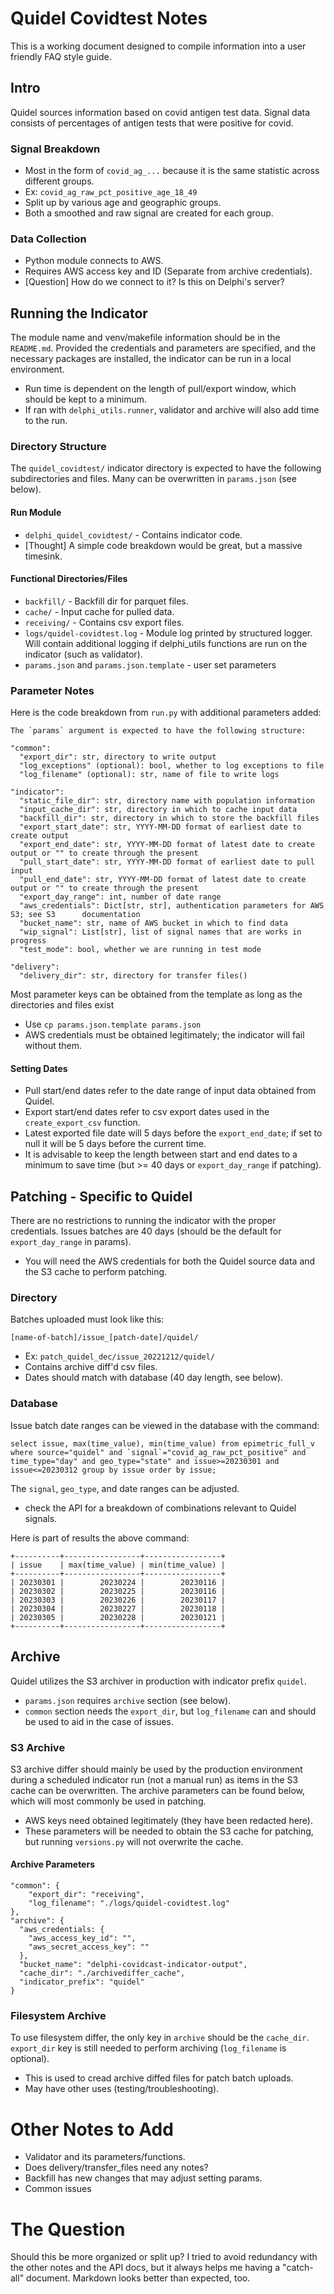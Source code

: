# Quidel Covidtest Notes
This is a working document designed to compile information into a user friendly FAQ style guide. 

## Intro
Quidel sources information based on covid antigen test data. Signal data consists of percentages of antigen tests that were positive for covid.

### Signal Breakdown
- Most in the form of `covid_ag_...` because it is the same statistic across different groups.
- Ex: `covid_ag_raw_pct_positive_age_18_49`
- Split up by various age and geographic groups.
- Both a smoothed and raw signal are created for each group.

### Data Collection
- Python module connects to AWS. 
- Requires AWS access key and ID (Separate from archive credentials).
- [Question] How do we connect to it? Is this on Delphi's server?

## Running the Indicator
The module name and venv/makefile information should be in the `README.md`. Provided the credentials and parameters are specified, and the necessary packages are installed, the indicator can be run in a local environment.
- Run time is dependent on the length of pull/export window, which should be kept to a minimum.
- If ran with `delphi_utils.runner`, validator and archive will also add time to the run.

### Directory Structure
The `quidel_covidtest/` indicator directory is expected to have the following subdirectories and files. Many can be overwritten in `params.json` (see below).

#### Run Module
- `delphi_quidel_covidtest/` - Contains indicator code.
- [Thought] A simple code breakdown would be great, but a massive timesink.

#### Functional Directories/Files
- `backfill/` - Backfill dir for parquet files.
- `cache/` - Input cache for pulled data.
- `receiving/` - Contains csv export files.
- `logs/quidel-covidtest.log` - Module log printed by structured logger. Will contain additional logging if delphi_utils functions are run on the indicator (such as validator).
- `params.json` and `params.json.template` - user set parameters

### Parameter Notes
Here is the code breakdown from `run.py` with additional parameters added:
```
The `params` argument is expected to have the following structure:

"common":
  "export_dir": str, directory to write output
  "log_exceptions" (optional): bool, whether to log exceptions to file
  "log_filename" (optional): str, name of file to write logs

"indicator":
  "static_file_dir": str, directory name with population information
  "input_cache_dir": str, directory in which to cache input data
  "backfill_dir": str, directory in which to store the backfill files
  "export_start_date": str, YYYY-MM-DD format of earliest date to create output
  "export_end_date": str, YYYY-MM-DD format of latest date to create output or "" to create through the present
  "pull_start_date": str, YYYY-MM-DD format of earliest date to pull input
  "pull_end_date": str, YYYY-MM-DD format of latest date to create output or "" to create through the present
  "export_day_range": int, number of date range
  "aws_credentials": Dict[str, str], authentication parameters for AWS S3; see S3      documentation
  "bucket_name": str, name of AWS bucket in which to find data
  "wip_signal": List[str], list of signal names that are works in progress
  "test_mode": bool, whether we are running in test mode

"delivery":
  "delivery_dir": str, directory for transfer files()
```

Most parameter keys can be obtained from the template as long as the directories and files exist
- Use `cp params.json.template params.json`
- AWS credentials must be obtained legitimately; the indicator will fail without them.

#### Setting Dates
- Pull start/end dates refer to the date range of input data obtained from Quidel.
- Export start/end dates refer to csv export dates used in the `create_export_csv` function.
- Latest exported file date will 5 days before the `export_end_date`; if set to null it will be 5 days before the current time.
- It is advisable to keep the length between start and end dates to a minimum to save time (but >= 40 days or `export_day_range` if patching).

## Patching - Specific to Quidel

There are no restrictions to running the indicator with the proper credentials.	Issues batches are 40 days (should be the default for `export_day_range` in params).
  - You will need the AWS credentials for both the Quidel source data and the S3 cache to perform patching.

### Directory
Batches uploaded must look like this:

`[name-of-batch]/issue_[patch-date]/quidel/`
- Ex: `patch_quidel_dec/issue_20221212/quidel/`
- Contains archive diff'd csv files.
- Dates should match with database (40 day length, see below).

### Database
Issue batch date ranges can be viewed in the database with the command:

```
select issue, max(time_value), min(time_value) from epimetric_full_v where source="quidel" and `signal`="covid_ag_raw_pct_positive" and time_type="day" and geo_type="state" and issue>=20230301 and issue<=20230312 group by issue order by issue;
```
The `signal`, `geo_type`, and date ranges can be adjusted.
- check the API for a breakdown of combinations relevant to Quidel signals.

Here is part of results the above command:
```
+----------+-----------------+-----------------+
| issue    | max(time_value) | min(time_value) |
+----------+-----------------+-----------------+
| 20230301 |        20230224 |        20230116 |
| 20230302 |        20230225 |        20230116 |
| 20230303 |        20230226 |        20230117 |
| 20230304 |        20230227 |        20230118 |
| 20230305 |        20230228 |        20230121 |
+----------+-----------------+-----------------+
```

## Archive
Quidel utilizes the S3 archiver in production with indicator prefix `quidel`.
- `params.json` requires `archive` section (see below).
- `common` section needs the `export_dir`, but `log_filename` can and should be used to aid in the case of issues.

### S3 Archive
S3 archive differ should mainly be used by the production environment during a scheduled indicator run (not a manual run) as items in the S3 cache can be overwritten. The archive parameters can be found below, which will most commonly be used in patching.
- AWS keys need obtained legitimately (they have been redacted here).
- These parameters will be needed to obtain the S3 cache for patching, but running `versions.py` will not overwrite the cache.

#### Archive Parameters

```
"common": {
    "export_dir": "receiving",
    "log_filename": "./logs/quidel-covidtest.log"
},
"archive": {
  "aws_credentials: {
    "aws_access_key_id": "",
    "aws_secret_access_key": ""
  },
  "bucket_name": "delphi-covidcast-indicator-output",
  "cache_dir": "./archivediffer_cache",
  "indicator_prefix": "quidel"
}
```

### Filesystem Archive
To use filesystem differ, the only key in `archive` should be the `cache_dir`. 
`export_dir` key is still needed to perform archiving (`log_filename` is optional).

- This is used to cread archive diffed files for patch batch uploads.
- May have other uses (testing/troubleshooting).

# Other Notes to Add
- Validator and its parameters/functions.
- Does delivery/transfer_files need any notes?
- Backfill has new changes that may adjust setting params.
- Common issues

# The Question 
Should this be more organized or split up? I tried to avoid redundancy with the other notes and the API docs, but it always helps me having a "catch-all" document. Markdown looks better than expected, too.

